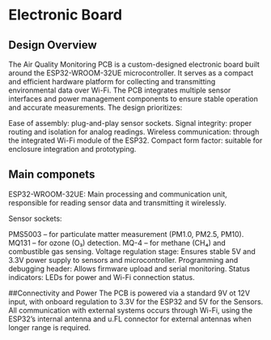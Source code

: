 # Electronic Board
## Design Overview
The Air Quality Monitoring PCB is a custom-designed electronic board built around the ESP32-WROOM-32UE microcontroller.
It serves as a compact and efficient hardware platform for collecting and transmitting environmental data over Wi-Fi.
The PCB integrates multiple sensor interfaces and power management components to ensure stable operation and accurate measurements.
The design prioritizes:

Ease of assembly: plug-and-play sensor sockets.
Signal integrity: proper routing and isolation for analog readings.
Wireless communication: through the integrated Wi-Fi module of the ESP32.
Compact form factor: suitable for enclosure integration and prototyping.

## Main componets
ESP32-WROOM-32UE: Main processing and communication unit, responsible for reading sensor data and transmitting it wirelessly.

Sensor sockets:

PMS5003 – for particulate matter measurement (PM1.0, PM2.5, PM10).
MQ131 – for ozone (O₃) detection.
MQ-4 – for methane (CH₄) and combustible gas sensing.
Voltage regulation stage: Ensures stable 5V and 3.3V power supply to sensors and microcontroller.
Programming and debugging header: Allows firmware upload and serial monitoring.
Status indicators: LEDs for power and Wi-Fi connection status.

##Connectivity and Power
The PCB is powered via a standard 9V ot 12V input, with onboard regulation to 3.3V for the ESP32 and 5V for the Sensors.
All communication with external systems occurs through Wi-Fi, using the ESP32’s internal antenna and u.FL connector for external antennas when longer range is required.
